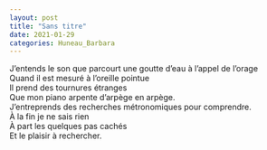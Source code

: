 ```yaml
---
layout: post
title: "Sans titre"
date: 2021-01-29
categories: Huneau_Barbara
---
```


J’entends le son que parcourt une goutte d’eau à l’appel de l’orage  
Quand il est mesuré à l’oreille pointue  
Il prend des tournures étranges  
Que mon piano arpente d’arpège en arpège.  
J’entreprends des recherches métronomiques pour comprendre.  
À la fin je ne sais rien  
À part les quelques pas cachés  
Et le plaisir à rechercher.
